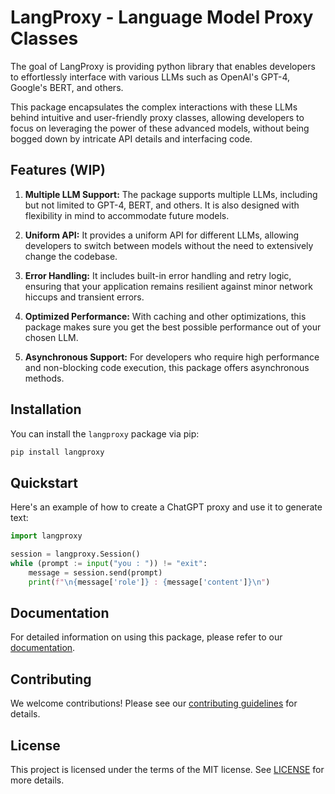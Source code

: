 # LangProxy - Language Model Proxy Classes

The goal of LangProxy is providing python library that enables developers to effortlessly interface with various LLMs such as OpenAI's GPT-4, Google's BERT, and others. 

This package encapsulates the complex interactions with these LLMs behind intuitive and user-friendly proxy classes, allowing developers to focus on leveraging the power of these advanced models, without being bogged down by intricate API details and interfacing code.

## Features (WIP)

1. **Multiple LLM Support:** The package supports multiple LLMs, including but not limited to GPT-4, BERT, and others. It is also designed with flexibility in mind to accommodate future models.

2. **Uniform API:** It provides a uniform API for different LLMs, allowing developers to switch between models without the need to extensively change the codebase.

3. **Error Handling:** It includes built-in error handling and retry logic, ensuring that your application remains resilient against minor network hiccups and transient errors.

4. **Optimized Performance:** With caching and other optimizations, this package makes sure you get the best possible performance out of your chosen LLM.

5. **Asynchronous Support:** For developers who require high performance and non-blocking code execution, this package offers asynchronous methods.

## Installation

You can install the `langproxy` package via pip:

```bash
pip install langproxy
```

## Quickstart

Here's an example of how to create a ChatGPT proxy and use it to generate text:

```python
import langproxy

session = langproxy.Session()
while (prompt := input("you : ")) != "exit":
    message = session.send(prompt)
    print(f"\n{message['role']} : {message['content']}\n")
```

## Documentation

For detailed information on using this package, please refer to our [documentation](link_to_documentation).

## Contributing

We welcome contributions! Please see our [contributing guidelines](link_to_contributing_guidelines) for details.

## License

This project is licensed under the terms of the MIT license. See [LICENSE](link_to_license) for more details.
